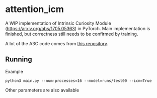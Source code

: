 # attention_icm
A WIP implementation of Intrinsic Curiosity Module (https://arxiv.org/abs/1705.05363) in PyTorch.
Main implementation is finished, but correctness still needs to be confirmed by training.

A lot of the A3C code comes from [this repository](https://github.com/ikostrikov/pytorch-a3c).

## Running
Example

```python3 main.py --num-processes=16 --model=runs/test00 --icm=True```

Other parameters are also available
